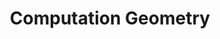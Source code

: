 ---
title: Computation Geometry
commentable: true
Edit: 2023-12-25
mathjax: true
mermaid: true
tags: numerical-analysis
categories: High-Performance-Computing Geometry
description: Sharing of learning materials (homework and exams) about **Computation Geometry** course given by [Pr.Xue](http://222.30.48.141/~yhxue/index.html) sms, Nankai University, in 2023 Spring semester.
---
